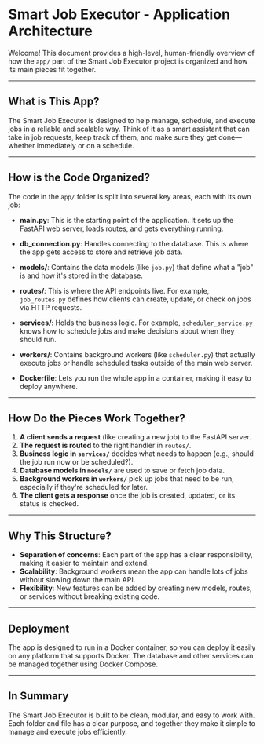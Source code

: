 # Smart Job Executor - Application Architecture

Welcome! This document provides a high-level, human-friendly overview of how the `app/` part of the Smart Job Executor project is organized and how its main pieces fit together.

---

## What is This App?

The Smart Job Executor is designed to help manage, schedule, and execute jobs in a reliable and scalable way. Think of it as a smart assistant that can take in job requests, keep track of them, and make sure they get done—whether immediately or on a schedule.

---

## How is the Code Organized?

The code in the `app/` folder is split into several key areas, each with its own job:

- **main.py**: This is the starting point of the application. It sets up the FastAPI web server, loads routes, and gets everything running.

- **db_connection.py**: Handles connecting to the database. This is where the app gets access to store and retrieve job data.

- **models/**: Contains the data models (like `job.py`) that define what a "job" is and how it's stored in the database.

- **routes/**: This is where the API endpoints live. For example, `job_routes.py` defines how clients can create, update, or check on jobs via HTTP requests.

- **services/**: Holds the business logic. For example, `scheduler_service.py` knows how to schedule jobs and make decisions about when they should run.

- **workers/**: Contains background workers (like `scheduler.py`) that actually execute jobs or handle scheduled tasks outside of the main web server.

- **Dockerfile**: Lets you run the whole app in a container, making it easy to deploy anywhere.

---

## How Do the Pieces Work Together?

1. **A client sends a request** (like creating a new job) to the FastAPI server.
2. **The request is routed** to the right handler in `routes/`.
3. **Business logic in `services/`** decides what needs to happen (e.g., should the job run now or be scheduled?).
4. **Database models in `models/`** are used to save or fetch job data.
5. **Background workers in `workers/`** pick up jobs that need to be run, especially if they're scheduled for later.
6. **The client gets a response** once the job is created, updated, or its status is checked.

---

## Why This Structure?

- **Separation of concerns**: Each part of the app has a clear responsibility, making it easier to maintain and extend.
- **Scalability**: Background workers mean the app can handle lots of jobs without slowing down the main API.
- **Flexibility**: New features can be added by creating new models, routes, or services without breaking existing code.

---

## Deployment

The app is designed to run in a Docker container, so you can deploy it easily on any platform that supports Docker. The database and other services can be managed together using Docker Compose.

---

## In Summary

The Smart Job Executor is built to be clean, modular, and easy to work with. Each folder and file has a clear purpose, and together they make it simple to manage and execute jobs efficiently.
